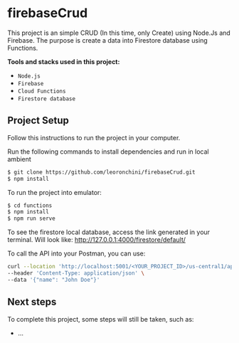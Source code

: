 # firebaseCrud

This project is an simple CRUD (In this time, only Create) using  Node.Js and Firebase. The purpose is create a data into Firestore database using Functions.

**Tools and stacks used in this project:**
- `Node.js`
- `Firebase`
- `Cloud Functions`
- `Firestore database`

## Project Setup
Follow this instructions to run the project in your computer.

Run the following commands to install dependencies and run in local ambient

```bash
$ git clone https://github.com/leoronchini/firebaseCrud.git
$ npm install

```
To run the project into emulator:

```bash
$ cd functions
$ npm install
$ npm run serve
```

To see the firestore local database, access the link generated in your terminal. Will look like: http://127.0.0.1:4000/firestore/default/

To call the API into your Postman, you can use:
```bash
curl --location 'http://localhost:5001/<YOUR_PROJECT_ID>/us-central1/api/addData' \
--header 'Content-Type: application/json' \
--data '{"name": "John Doe"}'
```


## Next steps
To complete this project, some steps will still be taken, such as:

- ...



